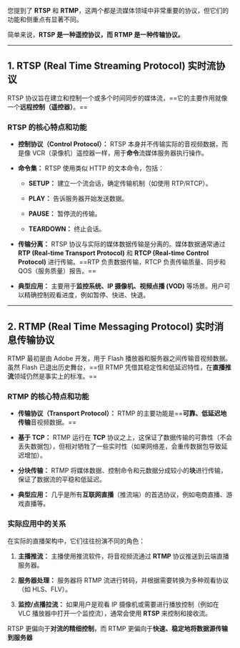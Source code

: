 
您提到了 **RTSP** 和 **RTMP**，这两个都是流媒体领域中非常重要的协议，但它们的功能和侧重点有显著不同。

简单来说，**RTSP 是一种遥控协议，而 RTMP 是一种传输协议。**

---

## 1. RTSP (Real Time Streaming Protocol) 实时流协议

RTSP 协议旨在建立和控制一个或多个时间同步的媒体流，==它的主要作用就像一个**远程控制（遥控器）**。==

### RTSP 的核心特点和功能

- **控制协议（Control Protocol）：** RTSP 本身并不传输实际的音视频数据，而是像 VCR（录像机）遥控器一样，用于**命令**流媒体服务器执行操作。
    
- **命令集：** RTSP 使用类似 HTTP 的文本命令，包括：
    
    - **SETUP：** 建立一个流会话，确定传输机制（如使用 RTP/RTCP）。
        
    - **PLAY：** 告诉服务器开始发送数据。
        
    - **PAUSE：** 暂停流的传输。
        
    - **TEARDOWN：** 终止会话。
        
- **传输分离：** RTSP 协议与实际的媒体数据传输是分离的。媒体数据通常通过 **RTP (Real-time Transport Protocol)** 和 **RTCP (Real-time Control Protocol)** 进行传输。==RTP 负责数据传输，RTCP 负责传输质量、同步和 QOS（服务质量）报告。==
    
- **典型应用：** 主要用于**监控系统、IP 摄像机、视频点播 (VOD)** 等场景。用户可以精确控制观看进度，例如暂停、快进、快退。
    

---

## 2. RTMP (Real Time Messaging Protocol) 实时消息传输协议

RTMP 最初是由 Adobe 开发，用于 Flash 播放器和服务器之间传输音视频数据。虽然 Flash 已退出历史舞台，==但 RTMP 凭借其稳定性和低延迟特性，在**直播推流**领域仍然是事实上的标准。==

### RTMP 的核心特点和功能

- **传输协议（Transport Protocol）：** RTMP 的主要功能是==**可靠、低延迟地传输**音视频数据。==
    
- **基于 TCP：** RTMP 运行在 **TCP** 协议之上，这保证了数据传输的可靠性（不会丢失数据包），但相对牺牲了一些实时性（如果网络差，会重传数据包导致延迟增加）。
    
- **分块传输：** RTMP 将媒体数据、控制命令和元数据分成较小的**块**进行传输，保证了数据流的平稳和低延迟。
    
- **典型应用：** 几乎是所有**互联网直播**（推流端）的首选协议，例如电商直播、游戏直播等。

### 实际应用中的关系

在实际的直播架构中，它们往往扮演不同的角色：

1. **主播推流：** 主播使用推流软件，将音视频流通过 **RTMP** 协议推送到云端直播服务器。
    
2. **服务器处理：** 服务器将 RTMP 流进行转码，并根据需要转换为多种观看协议（如 HLS、FLV）。
    
3. **监控/点播拉流：** 如果用户是观看 IP 摄像机或需要进行播放控制（例如在 VLC 播放器中打开一个监控流），通常会使用 **RTSP** 来控制和接收流。
    

RTSP 更偏向于**对流的精细控制**，而 RTMP 更偏向于**快速、稳定地将数据源传输到服务器**